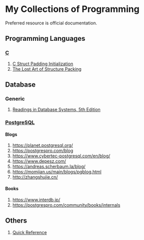 # My Collections of Programming

Preferred resource is official documentation.

## Programming Languages

### [C][]

1. [C Struct Padding Initialization](https://interrupt.memfault.com/blog/c-struct-padding-initialization)
2. [The Lost Art of Structure Packing](http://www.catb.org/esr/structure-packing/)


## Database

### Generic

1. [Readings in Database Systems, 5th Edition](https://redbook.io/)


### [PostgreSQL][]

#### Blogs

1. https://planet.postgresql.org/
2. https://postgrespro.com/blog
3. https://www.cybertec-postgresql.com/en/blog/
4. https://www.depesz.com/
5. https://andreas.scherbaum.la/blog/
6. https://momjian.us/main/blogs/pgblog.html
7. http://zhangshujie.cn/

#### Books

1. https://www.interdb.jp/
2. https://postgrespro.com/community/books/internals


## Others

1. [Quick Reference](https://quickref.me/)


[C]: https://www.gnu.org/software/gnu-c-manual/gnu-c-manual.html
[PostgreSQL]: https://www.postgresql.org/docs/current/index.html
